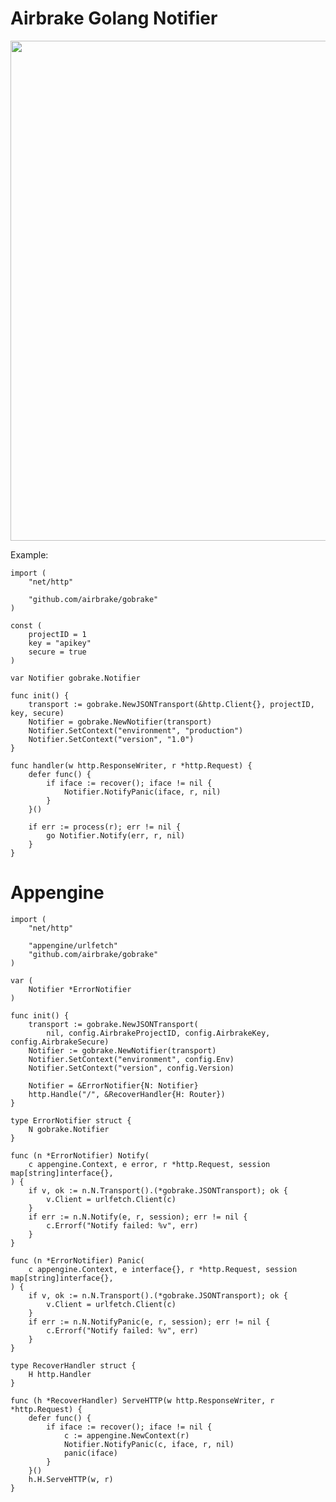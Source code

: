 Airbrake Golang Notifier
========================

<img src="http://f.cl.ly/items/290g3f0L330u2Y2R3119/Photoshop-2014-04-30-at-8.03.47-pm.png" width=800px>


Example:

    import (
        "net/http"

        "github.com/airbrake/gobrake"
    )

    const (
        projectID = 1
        key = "apikey"
        secure = true
    )

    var Notifier gobrake.Notifier

    func init() {
        transport := gobrake.NewJSONTransport(&http.Client{}, projectID, key, secure)
        Notifier = gobrake.NewNotifier(transport)
        Notifier.SetContext("environment", "production")
        Notifier.SetContext("version", "1.0")
    }

    func handler(w http.ResponseWriter, r *http.Request) {
        defer func() {
            if iface := recover(); iface != nil {
                Notifier.NotifyPanic(iface, r, nil)
            }
        }()

        if err := process(r); err != nil {
            go Notifier.Notify(err, r, nil)
        }
    }

Appengine
=========

    import (
        "net/http"

        "appengine/urlfetch"
        "github.com/airbrake/gobrake"
    )

    var (
        Notifier *ErrorNotifier
    )

    func init() {
        transport := gobrake.NewJSONTransport(
            nil, config.AirbrakeProjectID, config.AirbrakeKey, config.AirbrakeSecure)
        Notifier := gobrake.NewNotifier(transport)
        Notifier.SetContext("environment", config.Env)
        Notifier.SetContext("version", config.Version)

        Notifier = &ErrorNotifier{N: Notifier}
        http.Handle("/", &RecoverHandler{H: Router})
    }

    type ErrorNotifier struct {
        N gobrake.Notifier
    }

    func (n *ErrorNotifier) Notify(
        c appengine.Context, e error, r *http.Request, session map[string]interface{},
    ) {
        if v, ok := n.N.Transport().(*gobrake.JSONTransport); ok {
            v.Client = urlfetch.Client(c)
        }
        if err := n.N.Notify(e, r, session); err != nil {
            c.Errorf("Notify failed: %v", err)
        }
    }

    func (n *ErrorNotifier) Panic(
        c appengine.Context, e interface{}, r *http.Request, session map[string]interface{},
    ) {
        if v, ok := n.N.Transport().(*gobrake.JSONTransport); ok {
            v.Client = urlfetch.Client(c)
        }
        if err := n.N.NotifyPanic(e, r, session); err != nil {
            c.Errorf("Notify failed: %v", err)
        }
    }

    type RecoverHandler struct {
        H http.Handler
    }

    func (h *RecoverHandler) ServeHTTP(w http.ResponseWriter, r *http.Request) {
        defer func() {
            if iface := recover(); iface != nil {
                c := appengine.NewContext(r)
                Notifier.NotifyPanic(c, iface, r, nil)
                panic(iface)
            }
        }()
        h.H.ServeHTTP(w, r)
    }
